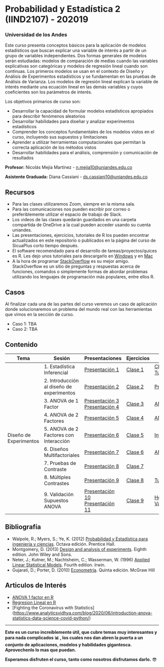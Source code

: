 # Probabilidad y Estadística 2 (IIND2107) - 202019
### Universidad de los Andes

Este curso presenta conceptos básicos para la aplicación de modelos estadísticos que buscan explicar una variable de interés a partir de un grupo de variables independientes. Dos formas generales de modelos serán estudiadas: modelos de comparación de medias cuando las variables explicativas son categóricas y modelos de regresión lineal cuando son continuas. Los primeros modelos se usan en el contexto de Diseño y Análisis de Experimentos estadísticos y se fundamentan en las pruebas de Análisis de Varianza. Los modelos de regresión lineal explican la variable de interés mediante una ecuación lineal en las demás variables y cuyos coeficientes son los parámetros de interés. 

Los objetivos primarios de curso son: 
* Desarrollar la capacidad de formular modelos estadísticos apropiados para describir fenómenos aleatorios
* Desarrollar habilidades para diseñar y analizar experimentos estadísticos 
* Comprender los conceptos fundamentales de los modelos vistos en el curso, incluyendo sus supuestos y limitaciones
* Aprender a utilizar herramientas computacionales que permitan la correcta aplicación de los métodos vistos 
* Desarrollar habilidades para el análisis, comprensión y comunicación de resultados 

**Profesor:** Nicolás Mejía Martínez - n.mejia10@uniandes.edu.co

**Asistente Graduada:** Diana Cassiani - ds.cassiani10@uniandes.edu.co 

## Recursos
* Para las clases utilizaremos Zoom, siempre en la misma sala.
* Para las comunicaciones nos pueden escribir por correo o preferiblemente utilizar el espacio de trabajo de Slack.
* Los videos de las clases quedarán guardados en una carpeta compartida de OneDrive a la cual pueden acceder usando su cuenta uniandes.
* Las presentaciones, ejercicios, tutoriales de R los pueden encontrar actualizados en este repositorio o publicados en la página del curso de SicuaPlus corto tiempo después.
* El software recomendado para el desarrollo de tareas/proyectos/quices es R. Les dejo unos tutoriales para descargarlo en [Windows](https://medium.com/@GalarnykMichael/install-r-and-rstudio-on-windows-5f503f708027) y en [Mac](https://medium.com/@GalarnykMichael/install-r-and-rstudio-on-mac-e911606ce4f4)
* A la hora de programar [StackOverflow](https://stackoverflow.com/) es su mejor amigo. StackOverflow es un sitio de preguntas y respuestas acerca de funciones, comandos o simplemente formas de abordar problemas utilizando los lenguajes de programación más populares, entre ellos R.
## Casos
Al finalizar cada una de las partes del curso veremos un caso de aplicación donde solucionaremos un problema del mundo real con las herramientas que vimos en la sección de curso.
* Caso 1: TBA
* Caso 2: TBA

## Contenido


<table>
<thead>
  <tr>
    <th>Tema</th>
    <th>Sesión</th>
    <th>Presentaciones</th>
    <th>Ejercicios </th>
    <th>Notebooks </th>
  </tr>
</thead>
<tbody>
  <tr>
    <td rowspan="9">Diseño de Experimentos</td>
    <td>1. Estadística Inferencial </td>
    <td><a href="https://github.com/nmejia10/Probabilidad-y-Estadistica-2---202019/blob/master/Presentaciones/Clase%201%20-%20Inferencia%20Estadística.pdf">Presentación 1</a></td>
    <td><a href = "https://github.com/nmejia10/Probabilidad-y-Estadistica-2---202019/blob/master/Ejercicios/Ejercicios%20Clase%201.pdf">Clase 1</a></td>
    <td><a href="https://github.com/nmejia10/Probabilidad-y-Estadistica-2---202019/blob/master/Tutoriales%20R/R%20-%20Cheatsheet.pdf">Cheatsheet</a><br><a href="https://nmejia10.github.io/Probabilidad-y-Estadistica-2---202019/Tutoriales%20R/Tutoría-R.html">Tutorial R</a></td>
  </tr>
  <tr>
    <td>2. Introducción al diseño de experimentos</td>
    <td><a href="https://github.com/nmejia10/Probabilidad-y-Estadistica-2---202019/blob/master/Presentaciones/Clase%202%20-%20Introducción%20al%20Diseño%20de%20Experimentos.pdf">Presentación 2</a></td>
    <td><a href = "https://github.com/nmejia10/Probabilidad-y-Estadistica-2---202019/blob/master/Ejercicios/Ejercicios%20Clase%202.pdf">Clase 2 </a></td>
    <td><a href = "https://nmejia10.github.io/Probabilidad-y-Estadistica-2---202019/Tutoriales%20R/Pruebas%20T.html">Pruebas T</a></td>
  </tr>
  <tr>
    <td>3. ANOVA de 1 Factor</td>
    <td><a href = "https://github.com/nmejia10/Probabilidad-y-Estadistica-2---202019/blob/master/Presentaciones/Clase%203%20-%20ANOVA%20de%201%20Factor.pdf">Presentación 3</a> <br> <a href = "https://github.com/nmejia10/Probabilidad-y-Estadistica-2---202019/blob/master/Presentaciones/Clase%204%20-%20ANOVA%20de%201%20Factor%20Otros%20Detalles.pdf">Presentación 4</a><br></td>
    <td><a href="https://github.com/nmejia10/Probabilidad-y-Estadistica-2---202019/blob/master/Ejercicios/Ejercicios%20Clase%203.pdf">Clase 3</a></td>
    <td><a href ="https://nmejia10.github.io/Probabilidad-y-Estadistica-2---202019/Tutoriales%20R/ANOVA%201%20Factor.html">ANOVA 1 Factor</a></td>
  </tr>
  <tr>
    <td>4. ANOVA de 2 Factores</td>
    <td><a href="https://github.com/nmejia10/Probabilidad-y-Estadistica-2---202019/blob/master/Presentaciones/Clase%204%20-%20ANOVA%20de%202%20Factores%20(Bloques).pdf">Presentación 5</a></td>
    <td><a href="https://github.com/nmejia10/Probabilidad-y-Estadistica-2---202019/blob/master/Ejercicios/Ejercicios%20Clase%204.pdf">Clase 4</a></td>
    <td><a href="https://nmejia10.github.io/Probabilidad-y-Estadistica-2---202019/Tutoriales%20R/ANOVA%202%20Factores.html">ANOVA 2 Factores</a></td>
  </tr>
  <tr>
    <td>5. ANOVA de 2 Factores con Interacción</td>
    <td><a href="https://github.com/nmejia10/Probabilidad-y-Estadistica-2---202019/blob/master/Presentaciones/Clase%205%20-%20ANOVA%20de%202%20Factores%20con%20Interacción.pdf">Presentación 6</a></td>
    <td><a href="https://github.com/nmejia10/Probabilidad-y-Estadistica-2---202019/blob/master/Ejercicios/Ejercicios%20Clase%205.pdf">Clase 5</a></td>
    <td><a href="https://nmejia10.github.io/Probabilidad-y-Estadistica-2---202019/Tutoriales%20R/ANOVA%203%20Factores.html">Interacción</a></td>
  </tr>
  <tr>
    <td>6. Diseños Multifactoriales</td>
    <td><a href="https://github.com/nmejia10/Probabilidad-y-Estadistica-2---202019/blob/master/Presentaciones/Clase%206%20-%20Diseños%20Multifactoriales.pdf">Presentación 7</a></td>
    <td><a href="https://github.com/nmejia10/Probabilidad-y-Estadistica-2---202019/blob/master/Ejercicios/Ejercicios%20Clase%206.pdf">Clase 6</a></td>
    <td><a href="https://nmejia10.github.io/Probabilidad-y-Estadistica-2---202019/Tutoriales%20R/Diseños%20Multifactoriales.html">ANOVA 3 Factores</a></td>
  </tr>
  <tr>
    <td>7. Pruebas de Contraste</td>
    <td><a href="https://github.com/nmejia10/Probabilidad-y-Estadistica-2---202019/blob/master/Presentaciones/Clase%207%20-%20Pruebas%20de%20Contraste.pdf">Presentación 8</a></td>
    <td><a href="https://github.com/nmejia10/Probabilidad-y-Estadistica-2---202019/blob/master/Ejercicios/Ejercicios%20Clase%207.pdf">Clase 7</a></td>
    <td></td>
  </tr>
  <tr>
    <td>8. Múltiples Contrastes</td>
    <td><a href="https://github.com/nmejia10/Probabilidad-y-Estadistica-2---202019/blob/master/Presentaciones/Clase%208%20-%20Mu%CC%81ltiples%20Contrastes.pdf">Presentación 9</a></td>
    <td><a href="https://github.com/nmejia10/Probabilidad-y-Estadistica-2---202019/blob/master/Ejercicios/Ejercicios%20Clase%208.pdf">Clase 8</a></td>
    <td><a href="https://nmejia10.github.io/Probabilidad-y-Estadistica-2---202019/Tutoriales%20R/Tukey.html">Tukey</a></td>
  </tr>
  <tr>
    <td>9. Validación Supuestos ANOVA</td>
    <td><a href="https://github.com/nmejia10/Probabilidad-y-Estadistica-2---202019/blob/master/Presentaciones/Clase%209%20-%20Heteroscedasticidad.pdf">Presentación 10</a><br>
    <a href="https://github.com/nmejia10/Probabilidad-y-Estadistica-2---202019/blob/master/Presentaciones/Clase%209%20-%20Validacio%CC%81n%20ANOVA.pdf">Presentación 11</a></td>
    <td><a href="https://github.com/nmejia10/Probabilidad-y-Estadistica-2---202019/blob/master/Ejercicios/Ejercicios%20Clase%209.pdf">Clase 9</a></td>
    <td><a href="https://nmejia10.github.io/Probabilidad-y-Estadistica-2---202019/Tutoriales%20R/Heteroscedasticidad.html">Heteroscedasticidad</a><br><a href="https://nmejia10.github.io/Probabilidad-y-Estadistica-2---202019/Tutoriales%20R/Validacion.html">Validación</a></td>
  </tr>

</tbody>
</table>

## Bibliografía
* Walpole, R.; Myers, S.; Ye, K. (2012) [Probabilidad y Estadística para ingeniería y ciencias](https://vereniciafunez94hotmail.files.wordpress.com/2014/08/8va-probabilidad-y-estadistica-para-ingenier-walpole_8.pdf). Octava edición. Prentice Hall. 
* Montgomery, D. (2013) [Design and analysis of experiments](http://faculty.business.utsa.edu/manderso/STA4723/readings/Douglas-C.-Montgomery-Design-and-Analysis-of-Experiments-Wiley-2012.pdf). Eighth edition. John Wiley and Sons. 
* Neter, J.; Kutner, M.; Nachtsheim, C.; Wasserman, W. (1996) [Applied Linear Statistical Models](http://users.stat.ufl.edu/~rohitpatra/4210/KNNL.pdf). Fourth edition. Irwin. 
* Gujarati, D.; Porter, D. (2010) [Econometría](https://www.academia.edu/33064534/Gujarati_-_Econometría_-_5ta_Edición.pdf). Quinta edición. McGraw Hill 

## Articulos de Interés
* [ANOVA 1 factor en R](http://rstudio-pubs-static.s3.amazonaws.com/252809_ce002d0706444317b41f0cff7c2c494d.html)
* [Regresion Lineal en R](https://rpubs.com/bitettir/simpleregression)
* [Fighting the Coronavirus with Statistics] (https://www.analyticsvidhya.com/blog/2020/06/introduction-anova-statistics-data-science-covid-python/)
 
 ********
**Este es un curso increíblemente útil, que cubre temas muy interesantes y para nada complicados :bar_chart: , los cuales nos dan abren la puerta a un conjunto de aplicaciones, modelos y habilidades gigantesca. Aprovechenlo lo mas que puedan.** 

**Esperamos disfruten el curso, tanto como nosotros disfrutamos darlo.** :sunglasses:         
